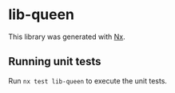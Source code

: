 # lib-queen

This library was generated with [Nx](https://nx.dev).

## Running unit tests

Run `nx test lib-queen` to execute the unit tests.
